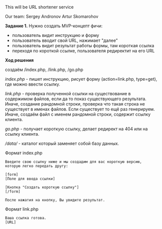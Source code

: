 This will be URL shortener service

Our team:
Sergey Andronov
Artur Skomarohov


**Задание 1.**
Нужно создать MVP-концепт фичи:
 - пользователь видит инструкцию и форму
 - пользователь вводит свой URL, нажимает "далее"
 - пользователь видит результат работы формы, там короткая ссылка
 - переходя по короткой ссылке, пользователя редиректит на его URL

**Ход решения**

создаём /index.php, /link.php, /go.php

_index.php_ - пишет инструкцию, рисует форму (action=link.php, type=get), где можно ввести ссылку.

_link.php_ - проверка полученной ссылки на существование в содержимом файлов, если да то показ существующего результата. Иначе, создание рандомной строки, проверка что такая строка не существует в именах файлов. Если существует то ещё раз генерируем. Иначе, создаём файл с именем рандомной строки, содержит ссылку клиента.

_go.php_ - получает короткую ссылку, делает редирект на 404 или на ссылку клиента.

_/data/_ - каталог который заменяет собой базу данных.

Формат index.php
```
Введите свою ссылку ниже и мы создадим для вас короткую версию, которую легко передать другу:

[form]
[Поле для ввода ссылки]

[Кнопка "Создать короткую ссылку"]
[/form]

После нажатия на кнопку, Вы увидите результат.
```

Формат link.php
```
Ваша ссылка готова.
[URL]
```


